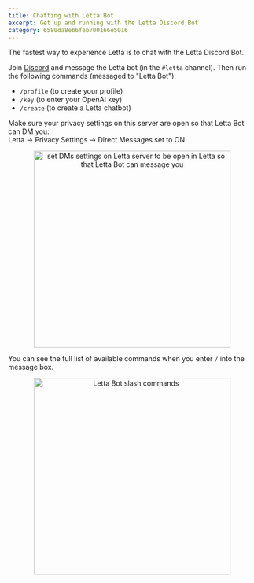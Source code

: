 ```yaml
---
title: Chatting with Letta Bot
excerpt: Get up and running with the Letta Discord Bot
category: 6580da8eb6feb700166e5016
---
```


The fastest way to experience Letta is to chat with the Letta Discord Bot.

Join <a href="https://discord.gg/9GEQrxmVyE">Discord</a></strong> and message the Letta bot (in the `#letta` channel). Then run the following commands (messaged to "Letta Bot"):

* `/profile` (to create your profile)
* `/key` (to enter your OpenAI key)
* `/create` (to create a Letta chatbot)

Make sure your privacy settings on this server are open so that Letta Bot can DM you: \
Letta → Privacy Settings → Direct Messages set to ON

<div align="center">
 <img src="https://research.letta.ai/assets/img/discord/dm_settings.png" alt="set DMs settings on Letta server to be open in Letta so that Letta Bot can message you" width="400">
</div>

You can see the full list of available commands when you enter `/` into the message box.

<div align="center">
 <img src="https://research.letta.ai/assets/img/discord/slash_commands.png" alt="Letta Bot slash commands" width="400">
</div>
